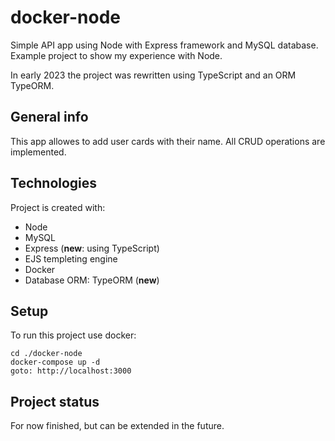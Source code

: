 # docker-node
Simple API app using Node with Express framework and MySQL database. Example project to show my experience with Node.

In early 2023 the project was rewritten using TypeScript and an ORM TypeORM.

## General info
This app allowes to add user cards with their name. All CRUD operations are implemented.

## Technologies
Project is created with:
* Node
* MySQL
* Express (**new**: using TypeScript)
* EJS templeting engine
* Docker
* Database ORM: TypeORM (**new**)

## Setup
To run this project use docker:
```
cd ./docker-node
docker-compose up -d
goto: http://localhost:3000
```

## Project status
For now finished, but can be extended in the future.
